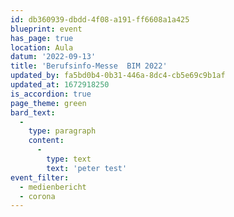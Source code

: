 ```yaml
---
id: db360939-dbdd-4f08-a191-ff6608a1a425
blueprint: event
has_page: true
location: Aula
datum: '2022-09-13'
title: 'Berufsinfo-Messe  BIM 2022'
updated_by: fa5bd0b4-0b31-446a-8dc4-cb5e69c9b1af
updated_at: 1672918250
is_accordion: true
page_theme: green
bard_text:
  -
    type: paragraph
    content:
      -
        type: text
        text: 'peter test'
event_filter:
  - medienbericht
  - corona
---
```

